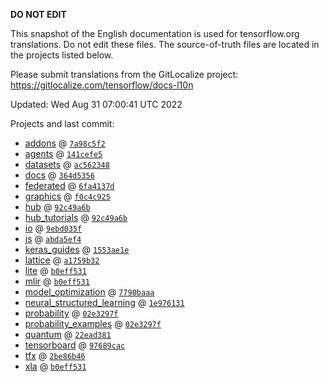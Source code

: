 __DO NOT EDIT__

This snapshot of the English documentation is used for tensorflow.org
translations. Do not edit these files. The source-of-truth files are located in
the projects listed below.

Please submit translations from the GitLocalize project: https://gitlocalize.com/tensorflow/docs-l10n

Updated: Wed Aug 31 07:00:41 UTC 2022

Projects and last commit:

- [addons](https://github.com/tensorflow/addons/tree/master/docs) @ <a href='https://github.com/tensorflow/addons/commit/7a98c5f2f940784b7480d736051be65040ed5fca'><code>7a98c5f2</code></a>
- [agents](https://github.com/tensorflow/agents/tree/master/docs) @ <a href='https://github.com/tensorflow/agents/commit/141cefe5b86be041a23f34977bd92fa278e1c0f5'><code>141cefe5</code></a>
- [datasets](https://github.com/tensorflow/datasets/tree/master/docs) @ <a href='https://github.com/tensorflow/datasets/commit/ac5623489c28b278eb373b3c2a71b18f7808f31a'><code>ac562348</code></a>
- [docs](https://github.com/tensorflow/docs/tree/master/site/en) @ <a href='https://github.com/tensorflow/docs/commit/364d53560a76275f117f7846c35aa4fe8be9728a'><code>364d5356</code></a>
- [federated](https://github.com/tensorflow/federated/tree/main/docs) @ <a href='https://github.com/tensorflow/federated/commit/6fa4137d5485c119560a6363c705b76aa29237b1'><code>6fa4137d</code></a>
- [graphics](https://github.com/tensorflow/graphics/tree/master/tensorflow_graphics/g3doc) @ <a href='https://github.com/tensorflow/graphics/commit/f0c4c9256c9b1a6a5337762d763e4910631c65c4'><code>f0c4c925</code></a>
- [hub](https://github.com/tensorflow/hub/tree/master/docs) @ <a href='https://github.com/tensorflow/hub/commit/92c49a6bce618e6581781108441291168b0a5a86'><code>92c49a6b</code></a>
- [hub_tutorials](https://github.com/tensorflow/hub/tree/master/examples/colab) @ <a href='https://github.com/tensorflow/hub/commit/92c49a6bce618e6581781108441291168b0a5a86'><code>92c49a6b</code></a>
- [io](https://github.com/tensorflow/io/tree/master/docs) @ <a href='https://github.com/tensorflow/io/commit/9ebd035f26b9add59ad989bc5db7134505c5239e'><code>9ebd035f</code></a>
- [js](https://github.com/tensorflow/tfjs-website/tree/master/docs) @ <a href='https://github.com/tensorflow/tfjs-website/commit/abda5ef4621d1022ec25a417f3011954318ab6b9'><code>abda5ef4</code></a>
- [keras_guides](https://github.com/tensorflow/docs/tree/snapshot-keras/site/en/guide/keras) @ <a href='https://github.com/tensorflow/docs/commit/1553ae1e4a149be71703e2ee60173b3d1e0e8c00'><code>1553ae1e</code></a>
- [lattice](https://github.com/tensorflow/lattice/tree/master/docs) @ <a href='https://github.com/tensorflow/lattice/commit/a1759b3243131cafca37d46b1977362dec8abee3'><code>a1759b32</code></a>
- [lite](https://github.com/tensorflow/tensorflow/tree/master/tensorflow/lite/g3doc) @ <a href='https://github.com/tensorflow/tensorflow/commit/b0eff531a04f418fb6626b7ae976ed25d92f0018'><code>b0eff531</code></a>
- [mlir](https://github.com/tensorflow/tensorflow/tree/master/tensorflow/compiler/mlir/g3doc) @ <a href='https://github.com/tensorflow/tensorflow/commit/b0eff531a04f418fb6626b7ae976ed25d92f0018'><code>b0eff531</code></a>
- [model_optimization](https://github.com/tensorflow/model-optimization/tree/master/tensorflow_model_optimization/g3doc) @ <a href='https://github.com/tensorflow/model-optimization/commit/7790baaa8b175768d0a9981452e12375cdb92736'><code>7790baaa</code></a>
- [neural_structured_learning](https://github.com/tensorflow/neural-structured-learning/tree/master/g3doc) @ <a href='https://github.com/tensorflow/neural-structured-learning/commit/1e9761315153c88a9bfdebd7d081dac7fea3fedd'><code>1e976131</code></a>
- [probability](https://github.com/tensorflow/probability/tree/main/tensorflow_probability/g3doc) @ <a href='https://github.com/tensorflow/probability/commit/02e3297f3ac5d13cf1e2e1b3914d063d697e6d48'><code>02e3297f</code></a>
- [probability_examples](https://github.com/tensorflow/probability/tree/main/tensorflow_probability/examples/jupyter_notebooks) @ <a href='https://github.com/tensorflow/probability/commit/02e3297f3ac5d13cf1e2e1b3914d063d697e6d48'><code>02e3297f</code></a>
- [quantum](https://github.com/tensorflow/quantum/tree/master/docs) @ <a href='https://github.com/tensorflow/quantum/commit/22ead381acb6446d11b4be17e03d8a57fe59a429'><code>22ead381</code></a>
- [tensorboard](https://github.com/tensorflow/tensorboard/tree/master/docs) @ <a href='https://github.com/tensorflow/tensorboard/commit/97689cac95ac5076ec20676925400fdf108ec958'><code>97689cac</code></a>
- [tfx](https://github.com/tensorflow/tfx/tree/master/docs) @ <a href='https://github.com/tensorflow/tfx/commit/2be86b46417fb95971ce4c4f9eabb5389dbc75d3'><code>2be86b46</code></a>
- [xla](https://github.com/tensorflow/tensorflow/tree/master/tensorflow/compiler/xla/g3doc) @ <a href='https://github.com/tensorflow/tensorflow/commit/b0eff531a04f418fb6626b7ae976ed25d92f0018'><code>b0eff531</code></a>


